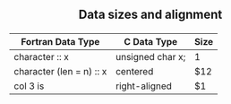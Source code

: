 ## <p align="center"> Data sizes and alignment </p>

<div align="center">

| Fortran Data Type | C Data Type | Size |
|-------------------|-------------|------|
| character :: x | unsigned char x; | 1 |
| character (len = n) :: x | centered | $12 |
| col 3 is | right-aligned | $1 |

</div>
